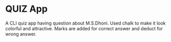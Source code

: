 # QUIZ App
A CLI quiz app having question about M.S.Dhoni. Used chalk to make it look colorful and attractive. Marks are added for correct answer and deduct for wrong answer.